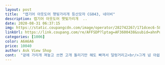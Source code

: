 ```yaml
---
layout: post 
title:  "캡기어 아웃도어 햇빛가리개 등산모자 CG043, 네이비" 
description: 캡기어 아웃도어 햇빛가리개  ..
date: 2020-08-31 06:37:15 
img: https://static.coupangcdn.com/image/operator/282742267/171dcec6-587e-c500-dbee-e7469ced8581.jpg 
linkUrl: https://link.coupang.com/re/AFFSDP?lptag=AF3600438&subid=ahnPublicAsk&pageKey=90700790&itemId=282742267&vendorItemId=71102733843&traceid=V0-113-e13213f17c54d764 
categories: [1006] 
color: A6A6A6 
price: 10040 
author: Ask View Shop 
cont:  "겉에 가리개 껴놓고 쓰면 고개 돌리기만 해도 빠져서 덜렁거리고<br/>그게 넘 아쉽네용.<br/>.<br/><br/>그점만 빼면 햇볕을 잘 막아주고 좋네여.<br/><br/>근데 고리랑 연결하는 천 부분이 너무 넓어서 고리가 자꾸 빠져요 ㅠㅠ<br/>다른 제품은 앞면이 전체 매쉬소재라 좀 덜 답답했는데<br/>다음주에 배낭여행가는데 그냥 클립사서 클립으로 끼고 다닐려고요 교환할시간도없고 귀찮아서<br/>모자사이즈는.<br/>적당하고 예쁜데<br/>바늘로 꿰매서 써야해요 ㅠ<br/>별로네요.<br/><br/>사장님께 ,<br/>상품 자체는 디자인이나 설계가 잘 되어있ㅈ만<br/>얼굴 막는 부분은 아예 꽂지도 못하게 반대로 넣어서 꼬매셨네요... <br/>.<br/> 확인도안하고 배송넣어주시나봐요... <br/><br/>이건 입코 부분만 매쉬소재라 좀 답답할수도 있겠네요<br/>제품은 진짜좋아요 ㅎ<br/>천 막이를 거는 고리가 플라스틱이라 쉽게 휘고 부러집니다.<br/><br/>천 말고 고무줄로된 걸로  바꾸면 진짜 최고 가성비일거같아요 !<br/>추천의견입니당 ... <br/>ㅋㅋ<br/>하지만 가격대비 제품을 생각하면 굳 입니다.<br/><br/>" 
---
```

